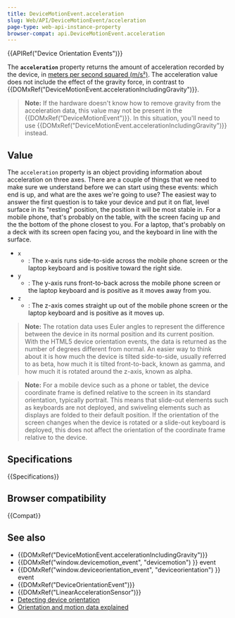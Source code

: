 ```yaml
---
title: DeviceMotionEvent.acceleration
slug: Web/API/DeviceMotionEvent/acceleration
page-type: web-api-instance-property
browser-compat: api.DeviceMotionEvent.acceleration
---
```


{{APIRef("Device Orientation Events")}}

The **`acceleration`** property returns the amount of acceleration recorded by
the device, in [meters per second squared (m/s²)](https://en.wikipedia.org/wiki/Meter_per_second_squared).
The acceleration value does not include the effect of
the gravity force, in contrast to {{DOMxRef("DeviceMotionEvent.accelerationIncludingGravity")}}.

> **Note:** If the hardware doesn't know how to remove gravity from the
> acceleration data, this value may not be present in the
> {{DOMxRef("DeviceMotionEvent")}}. In this situation, you'll need to use
> {{DOMxRef("DeviceMotionEvent.accelerationIncludingGravity")}} instead.

## Value

The `acceleration` property is an object providing information about
acceleration on three axes. There are a couple of things that we need to make sure we understand before we can start using these events: which end is up, and what are the axes we're going to use?
The easiest way to answer the first question is to take your device and put it on flat, level surface in its "resting" position, the position it will be most stable in. For a mobile phone, that's probably on the table, with the screen facing up and the the bottom of the phone closest to you. For a laptop, that's probably on a deck with its screen open facing you, and the keyboard in line with the surface.

- `x`
  - : The x-axis runs side-to-side across the mobile phone screen or the laptop keyboard and is positive toward the right side.
- `y`
  - : The y-axis runs front-to-back across the mobile phone screen or the laptop keyboard and is positive as it moves away from you.
- `z`
  - : The z-axis comes straight up out of the mobile phone screen or the laptop keyboard and is positive as it moves up.

>**Note:** The rotation data uses Euler angles to represent the difference between the device in its normal position and its current position. With the HTML5 device orientation events, the data is returned as the number of degrees different from normal. An easier way to think about it is how much the device is tilted side-to-side, usually referred to as beta, how much it is tilted front-to-back, known as gamma, and how much it is rotated around the z-axis, known as alpha.

>**Note:** For a mobile device such as a phone or tablet, the device coordinate frame is defined relative to the screen in its standard orientation, typically portrait. This means that slide-out elements such as keyboards are not deployed, and swiveling elements such as displays are folded to their default position. If the orientation of the screen changes when the device is rotated or a slide-out keyboard is deployed, this does not affect the orientation of the coordinate frame relative to the device.

## Specifications

{{Specifications}}

## Browser compatibility

{{Compat}}

## See also

- {{DOMxRef("DeviceMotionEvent.accelerationIncludingGravity")}}
- {{DOMxRef("window.devicemotion_event", "devicemotion") }} event
- {{DOMxRef("window.deviceorientation_event", "deviceorientation") }} event
- {{DOMxRef("DeviceOrientationEvent")}}
- {{DOMxRef("LinearAccelerationSensor")}}
- [Detecting device orientation](/en-US/docs/Web/API/Device_orientation_events/Detecting_device_orientation)
- [Orientation and motion data explained](/en-US/docs/Web/API/Device_orientation_events/Orientation_and_motion_data_explained)
